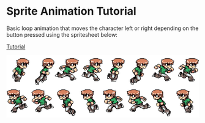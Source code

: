 # Sprite Animation Tutorial

Basic loop animation that moves the character left or right depending on the button pressed using the spritesheet below:

[Tutorial](https://www.youtube.com/watch?v=W0e9Z5pmt-I)

![Sprite Sheet](/media/character.png)